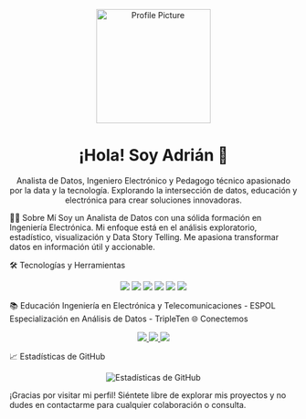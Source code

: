 <p align="center">
  <img src="https://your-profile-image-url.com" alt="Profile Picture" width="200" />
</p>
<h1 align="center">¡Hola! Soy Adrián 👋</h1>
<p align="center">
  Analista de Datos, Ingeniero Electrónico y Pedagogo técnico apasionado por la data y la tecnología. 
  Explorando la intersección de datos, educación y electrónica para crear soluciones innovadoras.
</p>
👨‍💻 Sobre Mí
Soy un Analista de Datos con una sólida formación en Ingeniería Electrónica. Mi enfoque está en el análisis exploratorio, estadístico, visualización y Data Story Telling. Me apasiona transformar datos en información útil y accionable.

🛠️ Tecnologías y Herramientas
<p align="center">
  <img src="https://img.shields.io/badge/-Python-3776AB?style=for-the-badge&logo=Python&logoColor=white" />
  <img src="https://img.shields.io/badge/-Tableau-E97627?style=for-the-badge&logo=Tableau&logoColor=white" />
  <img src="https://img.shields.io/badge/-SQL-003B57?style=for-the-badge&logo=SQLite&logoColor=white" />
  <img src="https://img.shields.io/badge/-MySQL-4479A1?style=for-the-badge&logo=MySQL&logoColor=white" />
  <img src="https://img.shields.io/badge/-VSCode-007ACC?style=for-the-badge&logo=Visual-Studio-Code&logoColor=white" />
  <img src="https://img.shields.io/badge/-Project%20IDX-00C4B3?style=for-the-badge&logo=Google%20Cloud&logoColor=white" />
</p>
📚 Educación
Ingeniería en Electrónica y Telecomunicaciones - ESPOL
Especialización en Análisis de Datos - TripleTen
🌐 Conectemos
<p align="center">
  <a href="https://www.linkedin.com/in/ajvinuez/">
    <img src="https://img.shields.io/badge/-LinkedIn-blue?style=for-the-badge&logo=LinkedIn&logoColor=white&link=https://www.linkedin.com/in/ajvinuez/" />
  </a>
  <a href="mailto:ajvinuez@outlook.com">
    <img src="https://img.shields.io/badge/-Email-c14438?style=for-the-badge&logo=Gmail&logoColor=white&link=mailto:ajvinuez@outlook.com" />
  </a>
  <a href="https://www.kaggle.com/adrianvinueza">
    <img src="https://img.shields.io/badge/-Kaggle-20BEFF?style=for-the-badge&logo=Kaggle&logoColor=white&link=https://www.kaggle.com/adrianvinueza" />
  </a>
</p>
📈 Estadísticas de GitHub
<p align="center">
  <img src="https://github-readme-stats.vercel.app/api?username=ScinDBad&show_icons=true&theme=radical" alt="Estadísticas de GitHub" />
</p>
¡Gracias por visitar mi perfil! Siéntete libre de explorar mis proyectos y no dudes en contactarme para cualquier colaboración o consulta.
